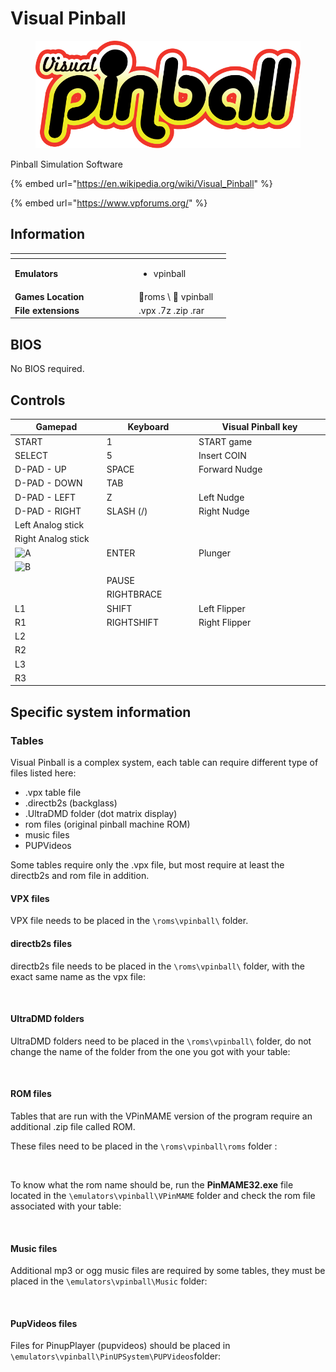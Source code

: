 # Visual Pinball

<div align="left"><figure><img src="https://raw.githubusercontent.com/fabricecaruso/es-theme-carbon/52ff37c9e265587d006945a2ba695b5a962b3a3d/art/logos/vpinball.svg" alt=""><figcaption></figcaption></figure></div>

Pinball Simulation Software

{% embed url="https://en.wikipedia.org/wiki/Visual_Pinball" %}

{% embed url="https://www.vpforums.org/" %}

## Information

<table data-header-hidden><thead><tr><th width="184"></th><th></th><th data-hidden></th></tr></thead><tbody><tr><td><strong>Emulators</strong></td><td><ul><li>vpinball</li></ul></td><td></td></tr><tr><td><strong>Games Location</strong></td><td><span data-gb-custom-inline data-tag="emoji" data-code="1f4c2">📂</span>roms \ <span data-gb-custom-inline data-tag="emoji" data-code="1f4c2">📂</span> vpinball</td><td></td></tr><tr><td><strong>File extensions</strong></td><td>.vpx .7z .zip .rar</td><td></td></tr></tbody></table>

## BIOS

No BIOS required.

## Controls

<table><thead><tr><th width="250">Gamepad</th><th width="211">Keyboard</th><th width="443">Visual Pinball key</th></tr></thead><tbody><tr><td>START</td><td>1</td><td>START game</td></tr><tr><td>SELECT</td><td>5</td><td>Insert COIN</td></tr><tr><td>D-PAD - UP</td><td>SPACE</td><td>Forward Nudge</td></tr><tr><td>D-PAD - DOWN</td><td>TAB</td><td></td></tr><tr><td>D-PAD - LEFT</td><td>Z</td><td>Left Nudge</td></tr><tr><td>D-PAD - RIGHT</td><td>SLASH (/)</td><td>Right Nudge</td></tr><tr><td>Left Analog stick</td><td></td><td></td></tr><tr><td>Right Analog stick</td><td></td><td></td></tr><tr><td><img src="../../../.gitbook/assets/image (30).png" alt="A"></td><td>ENTER</td><td>Plunger</td></tr><tr><td><img src="../../../.gitbook/assets/image (16).png" alt="B"></td><td></td><td></td></tr><tr><td><img src="../../../.gitbook/assets/image (50).png" alt="" data-size="original"></td><td>PAUSE</td><td></td></tr><tr><td><img src="../../../.gitbook/assets/image (48).png" alt="" data-size="line"></td><td>RIGHTBRACE</td><td></td></tr><tr><td>L1</td><td>SHIFT</td><td>Left Flipper</td></tr><tr><td>R1</td><td>RIGHTSHIFT</td><td>Right Flipper</td></tr><tr><td>L2</td><td></td><td></td></tr><tr><td>R2</td><td></td><td></td></tr><tr><td>L3</td><td></td><td></td></tr><tr><td>R3</td><td></td><td></td></tr></tbody></table>

## Specific system information

### Tables

Visual Pinball is a complex system, each table can require different type of files listed here:

* .vpx table file
* .directb2s (backglass)
* .UltraDMD folder (dot matrix display)
* rom files (original pinball machine ROM)
* music files
* PUPVideos

Some tables require only the .vpx file, but most require at least the directb2s and rom file in addition.

#### VPX files

VPX file needs to be placed in the `\roms\vpinball\` folder.

#### directb2s files

directb2s file needs to be placed in the `\roms\vpinball\` folder, with the exact same name as the vpx file:

<div align="left"><figure><img src="https://i.imgur.com/muDyjzI.png" alt=""><figcaption></figcaption></figure></div>

#### UltraDMD folders

UltraDMD folders need to be placed in the `\roms\vpinball\` folder, do not change the name of the folder from the one you got with your table:

<div align="left"><figure><img src="https://i.imgur.com/LIDc6B0.png" alt=""><figcaption></figcaption></figure></div>

#### ROM files

Tables that are run with the VPinMAME version of the program require an additional .zip file called ROM.

These files need to be placed in the `\roms\vpinball\roms` folder :&#x20;

<div align="left"><figure><img src="https://i.imgur.com/kdtB5z4.png" alt=""><figcaption></figcaption></figure></div>

To know what the rom name should be, run the **PinMAME32.exe** file located in the `\emulators\vpinball\VPinMAME` folder and check the rom file associated with your table:

<div align="left"><figure><img src="https://i.imgur.com/FMuBSQ3.png" alt=""><figcaption></figcaption></figure></div>

#### Music files

Additional mp3 or ogg music files are required by some tables, they must be placed in the `\emulators\vpinball\Music` folder:

<div align="left"><figure><img src="https://i.imgur.com/V3nna49.png" alt=""><figcaption></figcaption></figure></div>

#### PupVideos files

Files for PinupPlayer (pupvideos) should be placed in `\emulators\vpinball\PinUPSystem\PUPVideos`folder:

<div align="left"><figure><img src="https://i.imgur.com/lbT4uWK.png" alt=""><figcaption></figcaption></figure></div>
